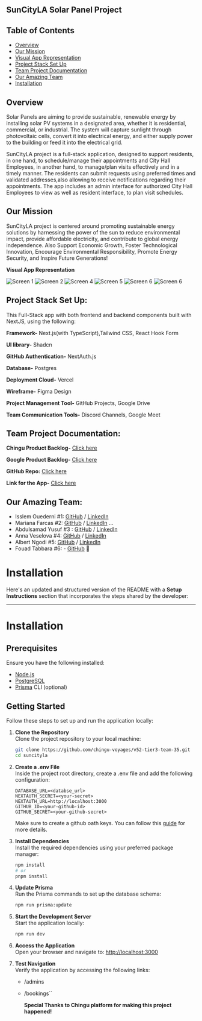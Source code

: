 ## SunCityLA Solar Panel Project
## Table of Contents

* [Overview](#overview)
* [Our Mission](#Our-Mission)
* [Visual App Representation](#Visual-App-Representation)
* [Project Stack Set Up](#Project-Stack-Set-Up)
* [Team Project Documentation](#Team-Project-Documentation)
* [Our Amazing Team](#Our-Amazing-Team)
* [Installation](#installation)

## Overview
Solar Panels are aiming to provide sustainable, renewable energy by installing solar PV systems in a designated area, whether it is residential, commercial, or industrial. The system will capture sunlight through photovoltaic cells, convert it into electrical energy, and either supply power to the building or feed it into the electrical grid.

SunCityLA project is a full-stack application, designed to support residents, in one hand, to schedule/manage their appointments and City Hall Employees, in another hand, to manage/plan visits effectively and in a timely manner. The  residents can submit requests using preferred times and validated addresses,also allowing to receive notifications regarding their appointments. 
The app includes an admin interface for authorized City Hall Employees to view as well as resident interface, to plan visit schedules.

## Our Mission 
SunCityLA project is centered around promoting sustainable energy solutions by harnessing the power of the sun to reduce environmental impact, provide affordable electricity, and contribute to global energy independence. Also Support Economic Growth, Foster Technological Innovation, Encourage Environmental Responsibility, Promote Energy Security, and Inspire Future Generations! 

**Visual App Representation** 

![Screen 1](https://github.com/user-attachments/assets/e2308e3a-cbb2-43f8-b47e-bccb5e458103)
![Screen 2](https://github.com/user-attachments/assets/9a06fec0-ef94-4db6-b2d4-78bde358d4a0)
![Screen 4](https://github.com/user-attachments/assets/6cf2c200-7a5f-4080-b897-2e62b84ce98b)
![Screen 5](https://github.com/user-attachments/assets/d0e52dd8-14e8-4491-b50f-359aeec6c286)
![Screen 6](https://github.com/user-attachments/assets/e65420a4-b5be-428b-be19-9bd072c04291)
![Screen 6](https://github.com/user-attachments/assets/1e0ac834-47cb-464e-95fb-36882de026d8)








## Project Stack Set Up:
This Full-Stack app with both frontend and backend components built with NextJS, using the following:

**Framework-** Next.js(with TypeScript),Tailwind CSS, React Hook Form

**UI library-** Shadcn

**GitHub Authentication-** NextAuth.js

**Database-** Postgres
 
**Deployment Cloud-** Vercel

**Wireframe-** Figma Design

**Project Management Tool-** GitHub Projects, Google Drive

**Team Communication Tools-** Discord Channels, Google Meet


## Team Project Documentation:

**Chingu Product Backlog-** [Click here](https://github.com/orgs/chingu-voyages/projects/277/views/1)

**Google Product Backlog-** [Click here](https://docs.google.com/document/d/1KYfGvCHYQ9AB2acP4Q80EEOivD5hVsxkwRixL91ZFto/edit?tab=t.0)

**GitHub Repo:** [Click here](https://github.com/chingu-voyages/v52-tier3-team-35)

**Link for the App-** [Click here](https://v52-tier3-team-35-v8ru.vercel.app/)
           

## Our Amazing Team:

- Isslem Ouederni #1: [GitHub](https://github.com/EslemOuederni) / [LinkedIn](https://www.linkedin.com/in/isslem-ouederni-858a13182/)
- Mariana Farcas #2: [GitHub](https://github.com/MarianaFarcas) / [LinkedIn](https://linkedin.com/in/mariana-f-6592661b5) ...
- Abdulsamad Yusuf #3 : [GitHub](https://github.com/samad13) / [LinkedIn](www.linkedin.com/in/abdulsamad-yusuf-ba0064178)
- Anna Veselova #4: [GitHub](https://github.com/AnyaVeselova) / [LinkedIn](https://www.linkedin.com/in/anna-veselova-3640752a0/)
- Albert Ngodi #5: [GitHub](https://github.com/ngodi) / [LinkedIn](https://linkedin.com/in/albertngodi)
- Fouad Tabbara #6: - [GitHub](https://github.com/fmtabbara) 🥷

# Installation

Here's an updated and structured version of the README with a **Setup Instructions** section that incorporates the steps shared by the developer:

---

# Installation

## Prerequisites

Ensure you have the following installed:

* [Node.js](https://nodejs.org/)
* [PostgreSQL](https://www.postgresql.org/)
* [Prisma](https://www.prisma.io/) CLI (optional)

## Getting Started

Follow these steps to set up and run the application locally:

1. **Clone the Repository**  
   Clone the project repository to your local machine:

   ```bash
   git clone https://github.com/chingu-voyages/v52-tier3-team-35.git
   cd suncityla

2. **Create a .env File**  
   Inside the project root directory, create a .env file and add the following configuration:  

   ```env
   DATABASE_URL=<databse_url>
   NEXTAUTH_SECRET=<your-secret>
   NEXTAUTH_URL=http://localhost:3000
   GITHUB_ID=<your-github-id>
   GITHUB_SECRET=<your-github-secret>
   ```

   Make sure to create a github oath keys. You can follow this [guide](https://authjs.dev/guides/configuring-github) for more details.

3. **Install Dependencies**  
   Install the required dependencies using your preferred package manager:

   ```bash
   npm install
   # or
   pnpm install
   ```

4. **Update Prisma**  
   Run the Prisma commands to set up the database schema:

   ```bash
   npm run prisma:update
   ```

5. **Start the Development Server**  
   Start the application locally:

   ```bash
   npm run dev
   ```

6. **Access the Application**  
   Open your browser and navigate to:
   [http://localhost:3000](http://localhost:3000)

7. **Test Navigation**  
   Verify the application by accessing the following links:
   * /admins
   * /bookings``
  
     **Special Thanks to Chingu platform for making this project happened!**
